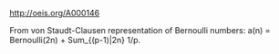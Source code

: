http://oeis.org/A000146

From von Staudt-Clausen representation of Bernoulli numbers: a(n) = Bernoulli(2n) + Sum_{(p-1)|2n} 1/p.

